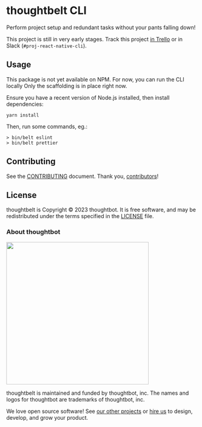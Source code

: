 # thoughtbelt CLI

Perform project setup and redundant tasks without your pants falling down!

This project is still in very early stages. Track this project [in Trello](https://trello.com/b/AGqz2thm/react-native-cli) or in Slack (`#proj-react-native-cli`).

## Usage

This package is not yet available on NPM. For now, you can run the CLI locally Only the scaffolding is in place right now.

Ensure you have a recent version of Node.js installed, then install dependencies:

```
yarn install
```

Then, run some commands, eg.:

```
> bin/belt eslint
> bin/belt prettier
```

## Contributing

See the [CONTRIBUTING](./CONTRIBUTING.md) document. Thank you, [contributors](https://github.com/thoughtbot/fishery/graphs/contributors)!

## License

thoughtbelt is Copyright © 2023 thoughtbot. It is free software, and may be
redistributed under the terms specified in the [LICENSE](/LICENSE) file.

### About thoughtbot

<img src="https://thoughtbot.com/thoughtbot-logo-for-readmes.svg" width="375" />

thoughtbelt is maintained and funded by thoughtbot, inc.
The names and logos for thoughtbot are trademarks of thoughtbot, inc.

We love open source software! See [our other projects][community] or
[hire us][hire] to design, develop, and grow your product.

[community]: https://thoughtbot.com/community?utm_source=github
[hire]: https://thoughtbot.com/hire-us?utm_source=github
